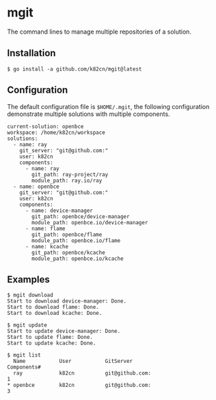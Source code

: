 # mgit

The command lines to manage multiple repositories of a solution.

## Installation

```shell
$ go install -a github.com/k82cn/mgit@latest
```

## Configuration

The default configuration file is `$HOME/.mgit`, the following configuration demonstrate multiple solutions with multiple components.

```shell
current-solution: openbce
workspace: /home/k82cn/workspace
solutions:
  - name: ray
    git_server: "git@github.com:"
    user: k82cn
    components:
      - name: ray
        git_path: ray-project/ray
        module_path: ray.io/ray
  - name: openbce
    git_server: "git@github.com:"
    user: k82cn
    components:
      - name: device-manager
        git_path: openbce/device-manager
        module_path: openbce.io/device-manager
      - name: flame
        git_path: openbce/flame
        module_path: openbce.io/flame
      - name: kcache
        git_path: openbce/kcache
        module_path: openbce.io/kcache
```

## Examples

```shell
$ mgit download
Start to download device-manager: Done.
Start to download flame: Done.
Start to download kcache: Done.
```


```shell
$ mgit update
Start to update device-manager: Done.
Start to update flame: Done.
Start to update kcache: Done.
```

```shell
$ mgit list
  Name           User           GitServer                                    Components#         
  ray            k82cn          git@github.com:                              1                   
* openbce        k82cn          git@github.com:                              3                                  
```
